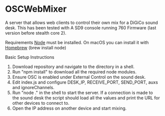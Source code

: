 # OSCWebMixer
A server that allows web clients to control their own mix for a DiGiCo sound desk. This has been tested with A SD9 console running 760 Firmware (last version before stealth core 2).

Requirements
[Node](https://nodejs.org/en/download/) must be installed. On macOS you can install it with [Homebrew](https://brew.sh/) (brew install node)

Basic Setup Instructions
1. Download repository and navigate to the directory in a shell.
2. Run "npm install" to download all the required node modules.
3. Ensure OSC is enabled under External Control on the sound desk.
4. Edit index.js and configure DESK_IP, RECEIVE_PORT, SEND_PORT, auxs and ignoreChannels.
5. Run "node ." in the shell to start the server. If a connection is made to the sound desk the script should load all the values and print the URL for other devices to connect to.
6. Open the IP address on another device and start mixing. 
